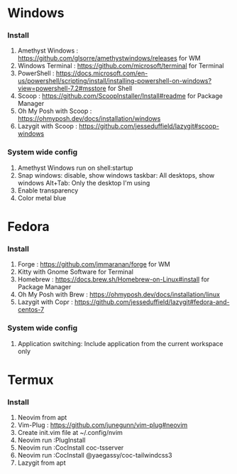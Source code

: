 # Windows

### Install

1. Amethyst Windows : https://github.com/glsorre/amethystwindows/releases for WM
2. Windows Terminal : https://github.com/microsoft/terminal for Terminal
3. PowerShell : https://docs.microsoft.com/en-us/powershell/scripting/install/installing-powershell-on-windows?view=powershell-7.2#msstore for Shell
4. Scoop : https://github.com/ScoopInstaller/Install#readme for Package Manager
5. Oh My Posh with Scoop : https://ohmyposh.dev/docs/installation/windows
6. Lazygit with Scoop : https://github.com/jesseduffield/lazygit#scoop-windows

### System wide config

1. Amethyst Windows run on shell:startup
2. Snap windows: disable, show windows taskbar: All desktops, show windows Alt+Tab: Only the desktop I'm using
3. Enable transparency
4. Color metal blue

# Fedora

### Install

1. Forge : https://github.com/jmmaranan/forge for WM
2. Kitty with Gnome Software for Terminal
3. Homebrew : https://docs.brew.sh/Homebrew-on-Linux#install for Package Manager
4. Oh My Posh with Brew : https://ohmyposh.dev/docs/installation/linux
5. Lazygit with Copr : https://github.com/jesseduffield/lazygit#fedora-and-centos-7

### System wide config

1. Application switching: Include application from the current workspace only

# Termux

### Install

1. Neovim from apt
2. Vim-Plug : https://github.com/junegunn/vim-plug#neovim
3. Create init.vim file at ~/.config/nvim
4. Neovim run :PlugInstall
5. Neovim run :CocInstall coc-tsserver
6. Neovim run :CocInstall @yaegassy/coc-tailwindcss3
7. Lazygit from apt

